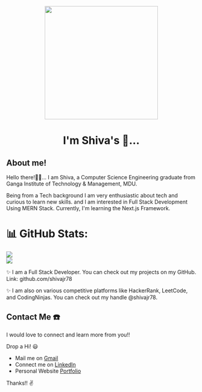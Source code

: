 <p align="center"> <img src="https://camo.githubusercontent.com/7de37139d0b4c1ce40865e799b446c0e963a3dd8fb68d239707237c40604fa3d/68747470733a2f2f63646e2e6472696262626c652e636f6d2f75736572732f3733303730332f73637265656e73686f74732f363538313234332f6176656e746f2e676966" style="width : 300px"/> </p>
<h1 align="center">I'm Shiva's 👋...</h1>

## About me!
Hello there!👋🏻...
I am Shiva, a Computer Science Engineering graduate from Ganga Institute of Technology & Management, MDU.

Being from a Tech background I am very enthusiastic about tech and curious to learn new skills. and I am interested in Full Stack Development Using MERN Stack. Currently, I'm learning the Next.js Framework.


# 📊 GitHub Stats:
![](https://github-readme-streak-stats.herokuapp.com/?user=shivajr78&theme=dark&hide_border=false)<br/>
![](https://github-readme-stats.vercel.app/api/top-langs/?username=shivajr78&theme=dark&hide_border=false&include_all_commits=true&count_private=true&layout=compact)

✨ I am a Full Stack Developer. You can check out my projects on my GitHub.
Link: github.com/shivajr78

✨ I am also on various competitive platforms like HackerRank, LeetCode, and CodingNinjas. 
You can check out my handle @shivajr78.




## Contact Me ☎️
I would love to connect and learn more from you!! 

Drop a Hi! 😃
* Mail me on [Gmail](beingshiva78@gmail.com)     
* Connect me on [LinkedIn](linkedin.com/in/shivajr78)
* Personal Website [Portfolio](https://shivajr78.netlify.app/)

Thanks!! ✌️

